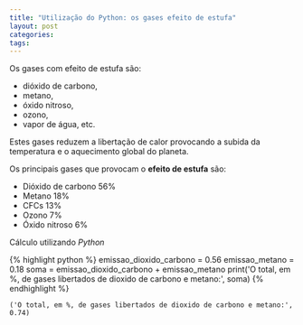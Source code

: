 ```yaml
---
title: "Utilização do Python: os gases efeito de estufa"
layout: post
categories: 
tags: 
---
```


Os gases com efeito de estufa são:

-   dióxido de carbono,
-   metano,
-   óxido nitroso,
-   ozono,
-   vapor de água, etc.

Estes gases  reduzem a libertação de calor provocando a subida
da temperatura e o aquecimento global do planeta.

Os principais gases que provocam o **efeito de estufa** são:

-   Dióxido de carbono 56%
-   Metano 18%
-   CFCs 13%
-   Ozono 7%
-   Óxido nitroso 6%

Cálculo utilizando *Python*

{% highlight python %}
emissao_dioxido_carbono = 0.56
emissao_metano = 0.18
soma = emissao_dioxido_carbono + emissao_metano
print('O total, em %, de gases libertados de dioxido de carbono e metano:', soma)
{% endhighlight %}

    ('O total, em %, de gases libertados de dioxido de carbono e metano:', 0.74)
